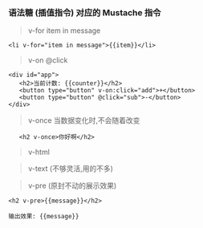 ### 语法糖 (插值指令) 对应的 Mustache 指令

> v-for item in message
```
<li v-for="item in message">{{item}}</li>
```

> v-on @click
```
<div id="app">
   <h2>当前计数: {{counter}}</h2>
   <button type="button" v-on:click="add">+</button>		
   <button type="button" @click="sub">-</button>
</div>
```

> v-once 当数据变化时,不会随着改变
```
   <h2 v-once>你好啊</h2>		
```

> v-html 

> v-text (不够灵活,用的不多)

> v-pre (原封不动的展示效果)
```
<h2 v-pre>{{message}}</h2>

输出效果: {{message}}		
```
